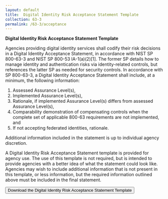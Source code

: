 ```yaml
---	
layout: default	
title:  Digital Identity Risk Acceptance Statement Template	
collection: 63-3	
permalink: /63-3/acceptance
---		
```


**Digital Identity Risk Acceptance Statement Template**

Agencies providing digital identity services shall codify their risk decisions in a Digital Identity Acceptance Statement, in accordance with NIST SP 800-63-3 and NIST SP 800-53 IA-1(a)(2)[1]. The former SP details how to manage identity and authentication risks via identity-related controls, but references the latter SP as needed for security controls.
In accordance with SP 800-63-3, a Digital Identity Acceptance Statement shall include, at a minimum, the following information: 
1.	Assessed Assurance Level(s),
2.	Implemented Assurance Level(s),
3.	Rationale, if implemented Assurance Level(s) differs from assessed Assurance Level(s),
4.	Comparability demonstration of compensating controls when the complete set of applicable 800-63 requirements are not implemented, and
5.	If not accepting federated identities, rationale.


Additional information included in the statement is up to individual agency discretion. 

A Digital Identity Risk Acceptance Statement template is provided for agency use. The use of this template is not required, but is intended to provide agencies with a better idea of what the statement could look like. Agencies may wish to include additional information that is not present in this template, or less information, but the required information outlined above must be included in the final statement. 

<a href="/SP800-63A-Resource-Center/img/Risk_Acceptance_Statement_Template_DRAFT.docx"> <button>Download the Digital Identity Risk Acceptance Statement Template</button> </a>

